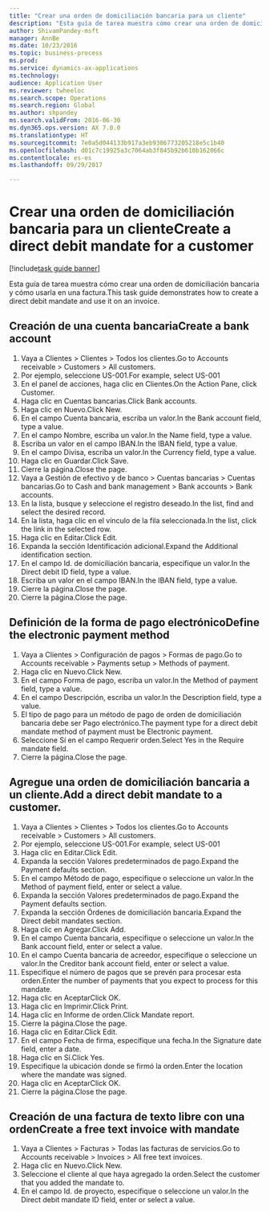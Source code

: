 ```yaml
--- 
title: "Crear una orden de domiciliación bancaria para un cliente"
description: "Esta guía de tarea muestra cómo crear una orden de domiciliación bancaria y cómo usarla en una factura."
author: ShivamPandey-msft
manager: AnnBe
ms.date: 10/23/2016
ms.topic: business-process
ms.prod: 
ms.service: dynamics-ax-applications
ms.technology: 
audience: Application User
ms.reviewer: twheeloc
ms.search.scope: Operations
ms.search.region: Global
ms.author: shpandey
ms.search.validFrom: 2016-06-30
ms.dyn365.ops.version: AX 7.0.0
ms.translationtype: HT
ms.sourcegitcommit: 7e0a5d044133b917a3eb9386773205218e5c1b40
ms.openlocfilehash: d01c7c19925a3c7064ab3f845b92b610b162066c
ms.contentlocale: es-es
ms.lasthandoff: 09/29/2017

---
```

# <a name="create-a-direct-debit-mandate-for-a-customer"></a><span data-ttu-id="bfac8-103">Crear una orden de domiciliación bancaria para un cliente</span><span class="sxs-lookup"><span data-stu-id="bfac8-103">Create a direct debit mandate for a customer</span></span>

[!include[task guide banner](../../includes/task-guide-banner.md)]

<span data-ttu-id="bfac8-104">Esta guía de tarea muestra cómo crear una orden de domiciliación bancaria y cómo usarla en una factura.</span><span class="sxs-lookup"><span data-stu-id="bfac8-104">This task guide demonstrates how to create a direct debit mandate and use it on an invoice.</span></span>


## <a name="create-a-bank-account"></a><span data-ttu-id="bfac8-105">Creación de una cuenta bancaria</span><span class="sxs-lookup"><span data-stu-id="bfac8-105">Create a bank account</span></span>
1. <span data-ttu-id="bfac8-106">Vaya a Clientes > Clientes > Todos los clientes.</span><span class="sxs-lookup"><span data-stu-id="bfac8-106">Go to Accounts receivable > Customers > All customers.</span></span>
2. <span data-ttu-id="bfac8-107">Por ejemplo, seleccione US-001.</span><span class="sxs-lookup"><span data-stu-id="bfac8-107">For example, select US-001</span></span>
3. <span data-ttu-id="bfac8-108">En el panel de acciones, haga clic en Clientes.</span><span class="sxs-lookup"><span data-stu-id="bfac8-108">On the Action Pane, click Customer.</span></span>
4. <span data-ttu-id="bfac8-109">Haga clic en Cuentas bancarias.</span><span class="sxs-lookup"><span data-stu-id="bfac8-109">Click Bank accounts.</span></span>
5. <span data-ttu-id="bfac8-110">Haga clic en Nuevo.</span><span class="sxs-lookup"><span data-stu-id="bfac8-110">Click New.</span></span>
6. <span data-ttu-id="bfac8-111">En el campo Cuenta bancaria, escriba un valor.</span><span class="sxs-lookup"><span data-stu-id="bfac8-111">In the Bank account field, type a value.</span></span>
7. <span data-ttu-id="bfac8-112">En el campo Nombre, escriba un valor.</span><span class="sxs-lookup"><span data-stu-id="bfac8-112">In the Name field, type a value.</span></span>
8. <span data-ttu-id="bfac8-113">Escriba un valor en el campo IBAN.</span><span class="sxs-lookup"><span data-stu-id="bfac8-113">In the IBAN field, type a value.</span></span>
9. <span data-ttu-id="bfac8-114">En el campo Divisa, escriba un valor.</span><span class="sxs-lookup"><span data-stu-id="bfac8-114">In the Currency field, type a value.</span></span>
10. <span data-ttu-id="bfac8-115">Haga clic en Guardar.</span><span class="sxs-lookup"><span data-stu-id="bfac8-115">Click Save.</span></span>
11. <span data-ttu-id="bfac8-116">Cierre la página.</span><span class="sxs-lookup"><span data-stu-id="bfac8-116">Close the page.</span></span>
12. <span data-ttu-id="bfac8-117">Vaya a Gestión de efectivo y de banco > Cuentas bancarias > Cuentas bancarias.</span><span class="sxs-lookup"><span data-stu-id="bfac8-117">Go to Cash and bank management > Bank accounts > Bank accounts.</span></span>
13. <span data-ttu-id="bfac8-118">En la lista, busque y seleccione el registro deseado.</span><span class="sxs-lookup"><span data-stu-id="bfac8-118">In the list, find and select the desired record.</span></span>
14. <span data-ttu-id="bfac8-119">En la lista, haga clic en el vínculo de la fila seleccionada.</span><span class="sxs-lookup"><span data-stu-id="bfac8-119">In the list, click the link in the selected row.</span></span>
15. <span data-ttu-id="bfac8-120">Haga clic en Editar.</span><span class="sxs-lookup"><span data-stu-id="bfac8-120">Click Edit.</span></span>
16. <span data-ttu-id="bfac8-121">Expanda la sección Identificación adicional.</span><span class="sxs-lookup"><span data-stu-id="bfac8-121">Expand the Additional identification section.</span></span>
17. <span data-ttu-id="bfac8-122">En el campo Id. de domiciliación bancaria, especifique un valor.</span><span class="sxs-lookup"><span data-stu-id="bfac8-122">In the Direct debit ID field, type a value.</span></span>
18. <span data-ttu-id="bfac8-123">Escriba un valor en el campo IBAN.</span><span class="sxs-lookup"><span data-stu-id="bfac8-123">In the IBAN field, type a value.</span></span>
19. <span data-ttu-id="bfac8-124">Cierre la página.</span><span class="sxs-lookup"><span data-stu-id="bfac8-124">Close the page.</span></span>
20. <span data-ttu-id="bfac8-125">Cierre la página.</span><span class="sxs-lookup"><span data-stu-id="bfac8-125">Close the page.</span></span>

## <a name="define-the-electronic-payment-method"></a><span data-ttu-id="bfac8-126">Definición de la forma de pago electrónico</span><span class="sxs-lookup"><span data-stu-id="bfac8-126">Define the electronic payment method</span></span>
1. <span data-ttu-id="bfac8-127">Vaya a Clientes > Configuración de pagos > Formas de pago.</span><span class="sxs-lookup"><span data-stu-id="bfac8-127">Go to Accounts receivable > Payments setup > Methods of payment.</span></span>
2. <span data-ttu-id="bfac8-128">Haga clic en Nuevo.</span><span class="sxs-lookup"><span data-stu-id="bfac8-128">Click New.</span></span>
3. <span data-ttu-id="bfac8-129">En el campo Forma de pago, escriba un valor.</span><span class="sxs-lookup"><span data-stu-id="bfac8-129">In the Method of payment field, type a value.</span></span>
4. <span data-ttu-id="bfac8-130">En el campo Descripción, escriba un valor.</span><span class="sxs-lookup"><span data-stu-id="bfac8-130">In the Description field, type a value.</span></span>
5. <span data-ttu-id="bfac8-131">El tipo de pago para un método de pago de orden de domiciliación bancaria debe ser Pago electrónico.</span><span class="sxs-lookup"><span data-stu-id="bfac8-131">The payment type for a direct debit mandate method of payment must be Electronic payment.</span></span>
6. <span data-ttu-id="bfac8-132">Seleccione Sí en el campo Requerir orden.</span><span class="sxs-lookup"><span data-stu-id="bfac8-132">Select Yes in the Require mandate field.</span></span>
7. <span data-ttu-id="bfac8-133">Cierre la página.</span><span class="sxs-lookup"><span data-stu-id="bfac8-133">Close the page.</span></span>

## <a name="add-a-direct-debit-mandate-to-a-customer"></a><span data-ttu-id="bfac8-134">Agregue una orden de domiciliación bancaria a un cliente.</span><span class="sxs-lookup"><span data-stu-id="bfac8-134">Add a direct debit mandate to a customer.</span></span>
1. <span data-ttu-id="bfac8-135">Vaya a Clientes > Clientes > Todos los clientes.</span><span class="sxs-lookup"><span data-stu-id="bfac8-135">Go to Accounts receivable > Customers > All customers.</span></span>
2. <span data-ttu-id="bfac8-136">Por ejemplo, seleccione US-001.</span><span class="sxs-lookup"><span data-stu-id="bfac8-136">For example, select US-001</span></span>
3. <span data-ttu-id="bfac8-137">Haga clic en Editar.</span><span class="sxs-lookup"><span data-stu-id="bfac8-137">Click Edit.</span></span>
4. <span data-ttu-id="bfac8-138">Expanda la sección Valores predeterminados de pago.</span><span class="sxs-lookup"><span data-stu-id="bfac8-138">Expand the Payment defaults section.</span></span>
5. <span data-ttu-id="bfac8-139">En el campo Método de pago, especifique o seleccione un valor.</span><span class="sxs-lookup"><span data-stu-id="bfac8-139">In the Method of payment field, enter or select a value.</span></span>
6. <span data-ttu-id="bfac8-140">Expanda la sección Valores predeterminados de pago.</span><span class="sxs-lookup"><span data-stu-id="bfac8-140">Expand the Payment defaults section.</span></span>
7. <span data-ttu-id="bfac8-141">Expanda la sección Órdenes de domiciliación bancaria.</span><span class="sxs-lookup"><span data-stu-id="bfac8-141">Expand the Direct debit mandates section.</span></span>
8. <span data-ttu-id="bfac8-142">Haga clic en Agregar.</span><span class="sxs-lookup"><span data-stu-id="bfac8-142">Click Add.</span></span>
9. <span data-ttu-id="bfac8-143">En el campo Cuenta bancaria, especifique o seleccione un valor.</span><span class="sxs-lookup"><span data-stu-id="bfac8-143">In the Bank account field, enter or select a value.</span></span>
10. <span data-ttu-id="bfac8-144">En el campo Cuenta bancaria de acreedor, especifique o seleccione un valor.</span><span class="sxs-lookup"><span data-stu-id="bfac8-144">In the Creditor bank account field, enter or select a value.</span></span>
11. <span data-ttu-id="bfac8-145">Especifique el número de pagos que se prevén para procesar esta orden.</span><span class="sxs-lookup"><span data-stu-id="bfac8-145">Enter the number of payments that you expect to process for this mandate.</span></span>
12. <span data-ttu-id="bfac8-146">Haga clic en Aceptar</span><span class="sxs-lookup"><span data-stu-id="bfac8-146">Click OK.</span></span>
13. <span data-ttu-id="bfac8-147">Haga clic en Imprimir.</span><span class="sxs-lookup"><span data-stu-id="bfac8-147">Click Print.</span></span>
14. <span data-ttu-id="bfac8-148">Haga clic en Informe de orden.</span><span class="sxs-lookup"><span data-stu-id="bfac8-148">Click Mandate report.</span></span>
15. <span data-ttu-id="bfac8-149">Cierre la página.</span><span class="sxs-lookup"><span data-stu-id="bfac8-149">Close the page.</span></span>
16. <span data-ttu-id="bfac8-150">Haga clic en Editar.</span><span class="sxs-lookup"><span data-stu-id="bfac8-150">Click Edit.</span></span>
17. <span data-ttu-id="bfac8-151">En el campo Fecha de firma, especifique una fecha.</span><span class="sxs-lookup"><span data-stu-id="bfac8-151">In the Signature date field, enter a date.</span></span>
18. <span data-ttu-id="bfac8-152">Haga clic en Sí.</span><span class="sxs-lookup"><span data-stu-id="bfac8-152">Click Yes.</span></span>
19. <span data-ttu-id="bfac8-153">Especifique la ubicación donde se firmó la orden.</span><span class="sxs-lookup"><span data-stu-id="bfac8-153">Enter the location where the mandate was signed.</span></span>
20. <span data-ttu-id="bfac8-154">Haga clic en Aceptar</span><span class="sxs-lookup"><span data-stu-id="bfac8-154">Click OK.</span></span>
21. <span data-ttu-id="bfac8-155">Cierre la página.</span><span class="sxs-lookup"><span data-stu-id="bfac8-155">Close the page.</span></span>

## <a name="create-a-free-text-invoice-with-mandate"></a><span data-ttu-id="bfac8-156">Creación de una factura de texto libre con una orden</span><span class="sxs-lookup"><span data-stu-id="bfac8-156">Create a free text invoice with mandate</span></span>
1. <span data-ttu-id="bfac8-157">Vaya a Clientes > Facturas > Todas las facturas de servicios.</span><span class="sxs-lookup"><span data-stu-id="bfac8-157">Go to Accounts receivable > Invoices > All free text invoices.</span></span>
2. <span data-ttu-id="bfac8-158">Haga clic en Nuevo.</span><span class="sxs-lookup"><span data-stu-id="bfac8-158">Click New.</span></span>
3. <span data-ttu-id="bfac8-159">Seleccione el cliente al que haya agregado la orden.</span><span class="sxs-lookup"><span data-stu-id="bfac8-159">Select the customer that you added the mandate to.</span></span>
4. <span data-ttu-id="bfac8-160">En el campo Id. de proyecto, especifique o seleccione un valor.</span><span class="sxs-lookup"><span data-stu-id="bfac8-160">In the Direct debit mandate ID field, enter or select a value.</span></span>


